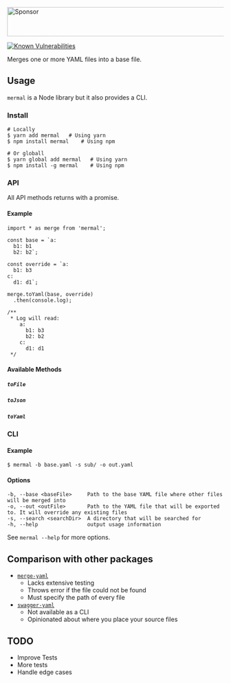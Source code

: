 <a target='_blank' rel='nofollow' href='https://app.codesponsor.io/link/RsafjPW16XoFBW5YtJcMdsmm/d4nyll/mermal'>
  <img alt='Sponsor' width='888' height='68' src='https://app.codesponsor.io/embed/RsafjPW16XoFBW5YtJcMdsmm/d4nyll/mermal.svg' />
</a>

[![Known Vulnerabilities](https://snyk.io/test/github/d4nyll/mermal/badge.svg)](https://snyk.io/test/github/d4nyll/mermal)

Merges one or more YAML files into a base file.

## Usage

`mermal` is a Node library but it also provides a CLI.

### Install

```
# Locally
$ yarn add mermal   # Using yarn
$ npm install mermal    # Using npm

# Or globall
$ yarn global add mermal   # Using yarn
$ npm install -g mermal    # Using npm
```

### API

All API methods returns with a promise.

#### Example

```
import * as merge from 'mermal';

const base = `a:
  b1: b1
  b2: b2`;

const override = `a:
  b1: b3
c:
  d1: d1`;

merge.toYaml(base, override)
  .then(console.log);

/**
 * Log will read:
    a:
      b1: b3
      b2: b2
    c:
      d1: d1
 */

```

#### Available Methods

##### `toFile`
##### `toJson`
##### `toYaml`

### CLI

#### Example

```
$ mermal -b base.yaml -s sub/ -o out.yaml
```

#### Options

```
-b, --base <baseFile>     Path to the base YAML file where other files will be merged into
-o, --out <outFile>       Path to the YAML file that will be exported to. It will override any existing files
-s, --search <searchDir>  A directory that will be searched for
-h, --help                output usage information
```

See `mermal --help` for more options.

## Comparison with other packages

* [`merge-yaml`](https://github.com/skapoor/merge-yaml)
  * Lacks extensive testing
  * Throws error if the file could not be found
  * Must specify the path of every file
* [`swagger-yaml`](https://github.com/idlerun/swagger-yaml)
  * Not available as a CLI
  * Opinionated about where you place your source files

## TODO

* Improve Tests
* More tests
* Handle edge cases
